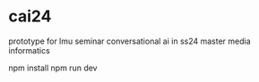 # cai24
prototype for lmu seminar conversational ai in ss24 master media informatics

npm install
npm run dev
